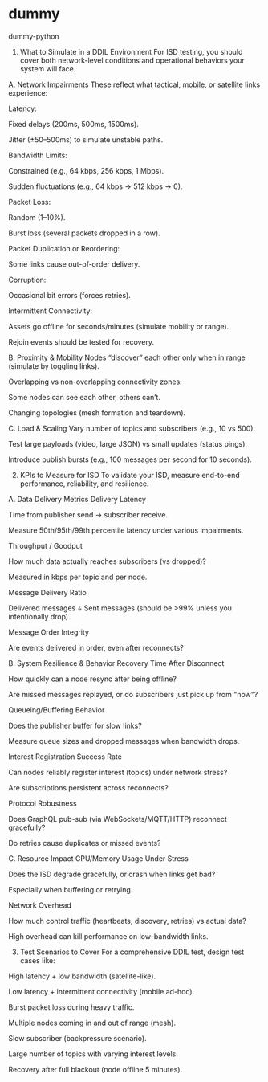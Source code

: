 # dummy
dummy-python
1. What to Simulate in a DDIL Environment
For ISD testing, you should cover both network-level conditions and operational behaviors your system will face.

A. Network Impairments
These reflect what tactical, mobile, or satellite links experience:

Latency:

Fixed delays (200ms, 500ms, 1500ms).

Jitter (±50–500ms) to simulate unstable paths.

Bandwidth Limits:

Constrained (e.g., 64 kbps, 256 kbps, 1 Mbps).

Sudden fluctuations (e.g., 64 kbps → 512 kbps → 0).

Packet Loss:

Random (1–10%).

Burst loss (several packets dropped in a row).

Packet Duplication or Reordering:

Some links cause out-of-order delivery.

Corruption:

Occasional bit errors (forces retries).

Intermittent Connectivity:

Assets go offline for seconds/minutes (simulate mobility or range).

Rejoin events should be tested for recovery.

B. Proximity & Mobility
Nodes “discover” each other only when in range (simulate by toggling links).

Overlapping vs non-overlapping connectivity zones:

Some nodes can see each other, others can’t.

Changing topologies (mesh formation and teardown).

C. Load & Scaling
Vary number of topics and subscribers (e.g., 10 vs 500).

Test large payloads (video, large JSON) vs small updates (status pings).

Introduce publish bursts (e.g., 100 messages per second for 10 seconds).

2. KPIs to Measure for ISD
To validate your ISD, measure end-to-end performance, reliability, and resilience.

A. Data Delivery Metrics
Delivery Latency

Time from publisher send → subscriber receive.

Measure 50th/95th/99th percentile latency under various impairments.

Throughput / Goodput

How much data actually reaches subscribers (vs dropped)?

Measured in kbps per topic and per node.

Message Delivery Ratio

Delivered messages ÷ Sent messages (should be >99% unless you intentionally drop).

Message Order Integrity

Are events delivered in order, even after reconnects?

B. System Resilience & Behavior
Recovery Time After Disconnect

How quickly can a node resync after being offline?

Are missed messages replayed, or do subscribers just pick up from "now"?

Queueing/Buffering Behavior

Does the publisher buffer for slow links?

Measure queue sizes and dropped messages when bandwidth drops.

Interest Registration Success Rate

Can nodes reliably register interest (topics) under network stress?

Are subscriptions persistent across reconnects?

Protocol Robustness

Does GraphQL pub-sub (via WebSockets/MQTT/HTTP) reconnect gracefully?

Do retries cause duplicates or missed events?

C. Resource Impact
CPU/Memory Usage Under Stress

Does the ISD degrade gracefully, or crash when links get bad?

Especially when buffering or retrying.

Network Overhead

How much control traffic (heartbeats, discovery, retries) vs actual data?

High overhead can kill performance on low-bandwidth links.

3. Test Scenarios to Cover
For a comprehensive DDIL test, design test cases like:

High latency + low bandwidth (satellite-like).

Low latency + intermittent connectivity (mobile ad-hoc).

Burst packet loss during heavy traffic.

Multiple nodes coming in and out of range (mesh).

Slow subscriber (backpressure scenario).

Large number of topics with varying interest levels.

Recovery after full blackout (node offline 5 minutes).


